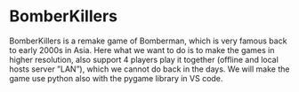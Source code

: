 # BomberKillers
BomberKillers is a remake game of Bomberman, which is very famous back to early 2000s in Asia. Here what we want to do is to make the games in higher resolution, also support 4 players play it together (offline and local hosts server ”LAN”), which we cannot do back in the days. We will make the game use python also with the pygame library in VS code.
